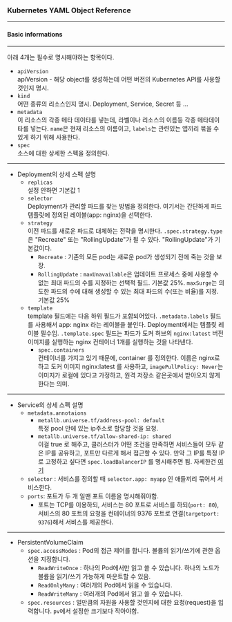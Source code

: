 ### Kubernetes YAML Object Reference
* * *
#### Basic informations
* * *
아래 4개는 필수로 명시해야하는 항목이다.
* `apiVersion`  
apiVersion - 해당 object를 생성하는데 어떤 버전의 Kubernetes API를 사용할 것인지 명시.
* `kind`  
어떤 종류의 리소스인지 명시. Deployment, Service, Secret 등 ...
* `metadata`  
이 리소스의 각종 메타 데이타를 넣는데, 라벨이나 리소스의 이름등 각종 메타데이타를 넣는다. `name`은 현재 리소스의 이름이고, `labels`는 관련있는 앱끼리 묶을 수 있게 하기 위해 사용한다.
* `spec`  
소스에 대한 상세한 스펙을 정의한다.
* * *
* Deployment의 상세 스펙 설명
	+ `replicas`   
	설정 안하면 기본값 1
	+ `selector`   
	Deployment가 관리할 파드를 찾는 방법을 정의한다. 여기서는 간단하게 파드 템플릿에 정의된 레이블(app: nginx)을 선택한다.
	+ `strategy`   
	이전 파드를 새로운 파드로 대체하는 전략을 명시한다. `.spec.strategy.type` 은 "Recreate" 또는 "RollingUpdate"가 될 수 있다. "RollingUpdate"가 기본값이다.
		+ `Recreate` : 기존의 모든 pod는 새로운 pod가 생성되기 전에 죽는 것을 보장.
		+ `RollingUpdate` : `maxUnavailable`은 업데이트 프로세스 중에 사용할 수 없는 최대 파드의 수를 지정하는 선택적 필드. 기본값 25%. `maxSurge`는 의도한 파드의 수에 대해 생성할 수 있는 최대 파드의 수(또는 비율)를 지정. 기본값 25%
	+ `template`   
	template 필드에는 다음 하위 필드가 포함되어있다. 
    `.metadata.labels` 필드를 사용해서 app: nginx 라는 레이블을 붙인다. Deployment에서는 템플릿 레이블 필수임.
    `.template.spec` 필드는 파드가 도커 허브의 `nginx:latest` 버전 이미지를 실행하는 nginx 컨테이너 1개를 실행하는 것을 나타낸다.
	    + `spec.containers`   
	컨테이너를 가지고 있기 때문에, container 를 정의한다. 이름은 nginx로 하고 도커 이미지 nginx:latest 를 사용하고, `imagePullPolicy: Never`는 이미지가 로컬에 있다고 가정하고, 원격 저장소 같은곳에서 받아오지 않게 한다는 의미.

* * *
* Service의 상세 스펙 설명
	+ `metadata.annotaions`
		+ `metallb.universe.tf/address-pool: default`   
		특정 pool 안에 있는 ip주소로 할당할 것을 요청.
		+ `metallb.universe.tf/allow-shared-ip: shared`   
		이걸 true 로 해주고, 클러스터가 어떤 조건을 만족하면 서비스들이 모두 같은 IP를 공유하고, 포트만 다르게 해서 접근할 수 있다. 만약 그 IP를 특정 IP로 고정하고 싶다면 `spec.loadBalancerIP` 를 명시해주면 됨.
		자세한건 [여기](https://metallb.universe.tf/usage/#ip-address-sharing)
	+ `selector` : 서비스를 정의할 때 `selector.app: myapp` 인 애들끼리 묶어서 서비스한다.
	+ `ports`: 포트가 두 개 일땐 포트 이름을 명시해줘야함.
        - 포트는 TCP를 이용하되, 서비스는 80 포트로 서비스를 하되(`port: 80`), 서비스의 80 포트의 요청을 컨테이너의 9376 포트로 연결(`targetport: 9376`)해서 서비스를 제공한다.

* * *
* PersistentVolumeClaim
	+ `spec.accessModes` : Pod의 접근 제어를 합니다. 볼륨의 읽기/쓰기에 관한 옵션을 지정합니다.
		- `ReadWriteOnce` : 하나의 Pod에서만 읽고 쓸 수 있습니다. 하나의 노드가 볼륨을 읽기/쓰기 가능하게 마운트할 수 있음.
		- `ReadOnlyMany` : 여러개의 Pod에서 읽을 수 있습니다.
		- `ReadWriteMany` : 여러개의 Pod에서 읽고 쓸 수 있습니다.
	+ `spec.resources` : 얼만큼의 자원을 사용할 것인지에 대한 요청(request)을 입력합니다. `pv`에서 설정한 크기보다 작아야함.
